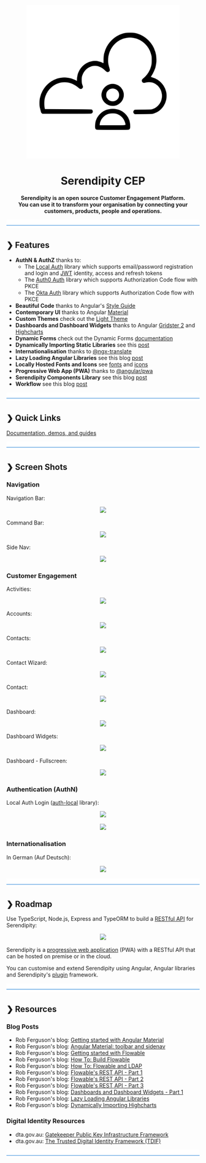 <p align="center">
  <img src="./serendipity-logo.svg" alt="Serendipity" width="400"/>
</p>

<h1 align="center">Serendipity CEP</h1>

<p align="center">
  <b>Serendipity is an open source Customer Engagement Platform.</b></br>
  <b>You can use it to transform your organisation by connecting your customers, products, people and operations.</b></br>
</p>

![divider](./divider.png)

## ❯ Features

- **AuthN & AuthZ** thanks to:
  - The [Local Auth](https://github.com/Robinyo/serendipity/tree/master/projects/auth-local) library which supports email/password registration and login and [JWT](https://jwt.io/) identity, access and refresh tokens
  - The [Auth0 Auth](https://github.com/Robinyo/serendipity/tree/master/projects/auth-auth0) library which supports Authorization Code flow with PKCE
  - The [Okta Auth](https://github.com/Robinyo/serendipity/tree/master/projects/auth-okta) library which supports Authorization Code flow with PKCE
- **Beautiful Code** thanks to Angular's [Style Guide](https://angular.io/guide/styleguide)
- **Contemporary UI** thanks to Angular [Material](https://material.angular.io/)
- **Custom Themes** check out the [Light Theme](https://github.com/Robinyo/serendipity/tree/master/src/themes)
- **Dashboards and Dashboard Widgets** thanks to Angular [Gridster 2](https://github.com/tiberiuzuld/angular-gridster2) and [Highcharts](https://www.highcharts.com/)
- **Dynamic Forms** check out the Dynamic Forms [documentation](https://github.com/Robinyo/serendipity/tree/master/projects/dynamic-forms)
- **Dynamically Importing Static Libraries** see this [post](https://robferguson.org/blog/2019/09/23/dynamically-importing-highcharts/)
- **Internationalisation** thanks to [@ngx-translate](https://github.com/ngx-translate/core)
- **Lazy Loading Angular Libraries** see this blog [post](https://robferguson.org/blog/2019/09/12/lazy-loading-angular-libraries/)
- **Locally Hosted Fonts and Icons** see [fonts](https://github.com/Robinyo/serendipity/blob/master/src/themes/fonts.scss) and [icons](https://github.com/Robinyo/serendipity/blob/master/src/themes/icons.scss)
- **Progressive Web App (PWA)** thanks to [@angular/pwa ](https://angular.io/guide/service-worker-getting-started)
- **Serendipity Components Library** see this blog [post](https://robferguson.org/blog/2019/06/22/dashboards-and-dashboard-widgets-part-1/)
- **Workflow** see this blog [post](https://robferguson.org/blog/2018/12/10/getting-started-with-flowable/)

![divider](./divider.png)

## ❯ Quick Links

[Documentation, demos, and guides](docs/README.md)

![divider](./divider.png)

## ❯ Screen Shots

### Navigation

Navigation Bar:

<p align="center">
  <img src="https://github.com/Robinyo/serendipity/blob/master/screen-shots/navigation-bar.png">
</p>

Command Bar:

<p align="center">
  <img src="https://github.com/Robinyo/serendipity/blob/master/screen-shots/command-bar.png">
</p>

Side Nav:

<p align="center">
  <img src="https://github.com/Robinyo/serendipity/blob/master/screen-shots/sidenav-mode-over.png">
</p>

### Customer Engagement

Activities:

<p align="center">
  <img src="https://github.com/Robinyo/serendipity/blob/master/screen-shots/activities.png">
</p>

Accounts:

<p align="center">
  <img src="https://github.com/Robinyo/serendipity/blob/master/screen-shots/accounts-web.png">
</p>

Contacts:

<p align="center">
  <img src="https://github.com/Robinyo/serendipity/blob/master/screen-shots/contacts-web.png">
</p>

Contact Wizard:

<p align="center">
  <img src="https://github.com/Robinyo/serendipity/blob/master/screen-shots/contact-wizard.png">
</p>

Contact:

<p align="center">
  <img src="https://github.com/Robinyo/serendipity/blob/master/screen-shots/contact.png">
</p>

Dashboard:

<p align="center">
  <img src="https://github.com/Robinyo/serendipity/blob/master/screen-shots/dashboard.png">
</p>

Dashboard Widgets:

<p align="center">
  <img src="https://github.com/Robinyo/serendipity/blob/master/screen-shots/dashboard-widgets.png">
</p>

Dashboard - Fullscreen:

<p align="center">
  <img src="https://github.com/Robinyo/serendipity/blob/master/screen-shots/dashboard-fullscreen.png">
</p>

### Authentication (AuthN)

Local Auth Login ([auth-local](https://github.com/Robinyo/serendipity/tree/master/projects/auth-local) library):

<p align="center">
  <img src="https://github.com/Robinyo/serendipity/blob/master/screen-shots/local-auth-register.png">
</p>

<p align="center">
  <img src="https://github.com/Robinyo/serendipity/blob/master/screen-shots/local-auth-login.png">
</p>

### Internationalisation

In German (Auf Deutsch):

<p align="center">
  <img src="https://github.com/Robinyo/serendipity/blob/master/screen-shots/dashboard-de.png">
</p>

![divider](./divider.png)

## ❯ Roadmap

Use TypeScript, Node.js, Express and TypeORM to build a [RESTful API](https://github.com/Robinyo/serendipity-api) for Serendipity:

<p align="center">
  <img src="https://github.com/Robinyo/serendipity/blob/master/screen-shots/redoc.png">
</p>

Serendipity is a [progressive web application](https://developers.google.com/web/progressive-web-apps/) (PWA) with a RESTful API that can be hosted on premise or in the cloud.

You can customise and extend Serendipity using Angular, Angular libraries and Serendipity's [plugin](docs/developer.md) framework.

![divider](./divider.png)

## ❯ Resources

### Blog Posts

* Rob Ferguson's blog: [Getting started with Angular Material](https://robferguson.org/blog/2018/11/05/getting-started-with-angular-material/)
* Rob Ferguson's blog: [Angular Material: toolbar and sidenav](https://robferguson.org/blog/2018/11/10/angular-material-toolbar-and-sidenav/)
* Rob Ferguson's blog: [Getting started with Flowable](https://robferguson.org/blog/2018/12/10/getting-started-with-flowable/)
* Rob Ferguson's blog: [How To: Build Flowable](https://robferguson.org/blog/2019/01/05/how-to-build-flowable/)
* Rob Ferguson's blog: [How To: Flowable and LDAP](https://robferguson.org/blog/2019/01/28/how-to-flowable-and-ldap/)
* Rob Ferguson's blog: [Flowable's REST API - Part 1](https://robferguson.org/blog/2018/12/24/flowable-rest-api-part-1/)
* Rob Ferguson's blog: [Flowable's REST API - Part 2](https://robferguson.org/blog/2019/01/02/flowable-rest-api-part-2/)
* Rob Ferguson's blog: [Flowable's REST API - Part 3](https://robferguson.org/blog/2019/01/03/flowable-rest-api-part-3/)
* Rob Ferguson's blog: [Dashboards and Dashboard Widgets - Part 1](https://robferguson.org/blog/2019/06/22/dashboards-and-dashboard-widgets-part-1/)
* Rob Ferguson's blog: [Lazy Loading Angular Libraries](https://robferguson.org/blog/2019/09/12/lazy-loading-angular-libraries/)
* Rob Ferguson's blog: [Dynamically Importing Highcharts](https://robferguson.org/blog/2019/09/23/dynamically-importing-highcharts/)

### Digital Identity Resources

* dta.gov.au: [Gatekeeper Public Key Infrastructure Framework](https://www.dta.gov.au/our-projects/digital-identity/gatekeeper-public-key-infrastructure-framework)
* dta.gov.au: [The Trusted Digital Identity Framework (TDIF)](https://www.dta.gov.au/our-projects/digital-identity/trusted-digital-identity-framework)

![divider](./divider.png)

